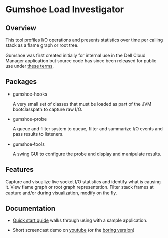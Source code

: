 
Gumshoe Load Investigator 
=========================

Overview
--------

This tool profiles I/O operations and presents statistics over time per calling stack as a flame graph or root tree.

Gumshoe was first created initially for internal use in the Dell Cloud Manager application but
source code has since been released for public use under [these terms](LICENSE.rst).  

Packages
--------

* gumshoe-hooks

    A very small set of classes that must be loaded as part of the JVM bootclasspath to capture raw I/O.

* gumshoe-probe

    A queue and filter system to queue, filter and summarize I/O events and pass results to listeners.

* gumshoe-tools

    A swing GUI to configure the probe and display and manipulate results. 

Features
--------

Capture and visualize live socket I/O statistics and identify what is causing it.
View flame graph or root graph representation.
Filter stack frames at capture and/or during visualization, modify on the fly. 

Documentation
-------------

* [Quick start guide](QUICK-START.md) walks through using with a sample application.

* Short screencast demo on [youtube](https://www.youtube.com/watch?v=GGJFZfwXJ44) (or the [boring version](https://www.youtube.com/watch?v=1M9GX4ENMeI))

